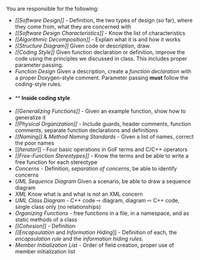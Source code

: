 You are responsible for the following:

- _[[Software Design]]_ - Definition, the two types of design (so far), where they come from, what they are concerned with
- _[[Software Design Characteristics]]_ - Know the list of characteristics
- _[[Algorithmic Decomposition]]_ - Explain what it is and how it works
- _[[Structure Diagram]]_ Given code or description, draw.
- _[[Coding Style]]_ Given function declaration or definition, improve the code using the principles we discussed in class. This includes proper parameter passing.
- _Function Design_ Given a description, create a _function declaration_ with a proper Doxygen-style comment. Parameter passing **must** follow the coding-style rules.
- #### ^^ Inside coding style
- _[[Generalizing Functions]]_ - Given an example function, show how to generalize it
- _[[Physical Organization]]_ - Include guards, header comments, function comments, separate function declarations and definitions
- _[[Naming]]_ & _Method Naming Standards_ - Given a list of names, correct the poor names
- [[_Iterator_]] - Four basic operations in GoF terms and C/C++ operators
- _[[Free-Function Stereotypes]]_ - Know the terms and be able to write a free function for each stereotype
- _Concerns_ - Definition, _separation of concerns_, be able to identify concerns
- _UML Sequence Diagram_ Given a scenario, be able to draw a sequence diagram
- _XML_ Know what is and what is not an XML concern
- _UML Class Diagram_ - C++ code ⇨ diagram, diagram ⇨ C++ code, single class only (no relationships)
- _Organizing Functions_ - free functions in a file, in a namespace, and as static methods of a class
- _[[Cohesion]]_ - Definition
- _[[Encapsulation_ and _Information Hiding_]] - Definition of each, the _encapsulation rule_ and the _information hiding rules_.
- _Member Initialization List_ - Order of field creation, proper use of member initialization list

